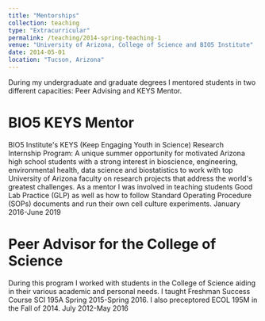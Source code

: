 ```yaml
---
title: "Mentorships"
collection: teaching
type: "Extracurricular"
permalink: /teaching/2014-spring-teaching-1
venue: "University of Arizona, College of Science and BIO5 Institute"
date: 2014-05-01
location: "Tucson, Arizona"
---
```


During my undergraduate and graduate degrees I mentored students in two different capacities: Peer Advising and KEYS Mentor.  

BIO5 KEYS Mentor
======

BIO5 Institute's KEYS (Keep Engaging Youth in Science) Research Internship Program: A unique summer opportunity for motivated Arizona high school students with a strong interest in bioscience, engineering, environmental health, data science and biostatistics to work with top University of Arizona faculty on research projects that address the world's greatest challenges.
As a mentor I was involved in teaching students Good Lab Practice (GLP) as well as how to follow Standard Operating Procedure (SOPs) documents and run their own cell culture experiments.
January 2016-June 2019


Peer Advisor for the College of Science
======
During this program I worked with students in the College of Science aiding in their various academic and personal needs.  I taught Freshman Success Course SCI 195A Spring 2015-Spring 2016.  I also preceptored ECOL 195M in the Fall of 2014.
July 2012-May 2016
